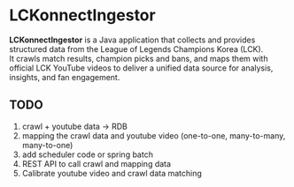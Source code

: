 # LCKonnectIngestor

**LCKonnectIngestor** is a Java application that collects and provides structured data from the League of Legends Champions Korea (LCK).  
It crawls match results, champion picks and bans, and maps them with official LCK YouTube videos to deliver a unified data source for analysis, insights, and fan engagement.

## TODO
1. crawl + youtube data -> RDB
2. mapping the crawl data and youtube video (one-to-one, many-to-many, many-to-one)
3. add scheduler code or spring batch
4. REST API to call crawl and mapping data 
5. Calibrate youtube video and crawl data matching